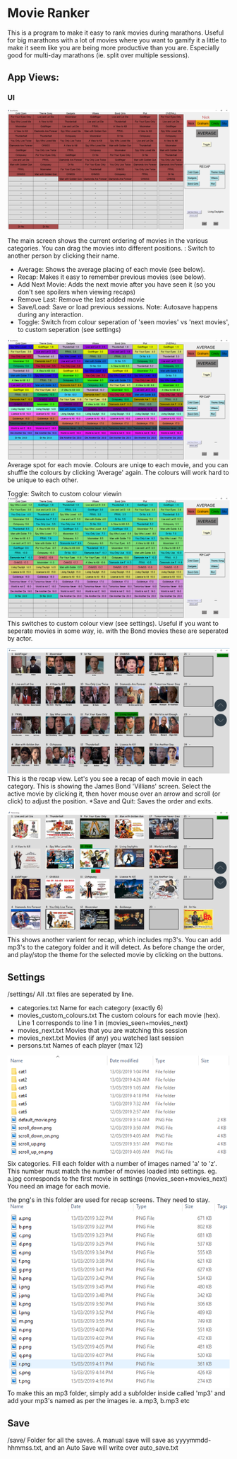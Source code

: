 # Movie Ranker
This is a program to make it easy to rank movies during marathons. Useful for big marathons with a lot of movies where you want to gamify it a little to make it seem like you are being more productive than you are.
Especially good for multi-day marathons (ie. split over multiple sessions).

## App Views:
### UI
![Main page](imgs/UI_main.png)

The main screen shows the current ordering of movies in the various categories. You can drag the movies into different positions.
<Names>: Switch to another person by clicking their name.
* Average: Shows the average placing of each movie (see below).
* Recap: Makes it easy to remember previous movies (see below).
* Add Next Movie: Adds the next movie after you have seen it (so you don't see spoilers when viewing recaps)
* Remove Last: Remove the last added movie
* Save/Load: Save or load previous sessions. Note: Autosave happens during any interaction.
* Toggle: Switch from colour seperation of 'seen movies' vs 'next movies', to custom seperation (see settings)

![Average](imgs/Average2.png)
Average spot for each movie. Colours are uniqe to each movie, and you can shuffle the colours by clicking 'Average' again. The colours will work hard to be unique to each other.

Toggle: Switch to custom colour viewin
![Average](imgs/Average1.png)
This switches to custom colour view (see settings). Useful if you want to seperate movies in some way, ie. with the Bond movies these are seperated by actor.

![Recap (Villians)](imgs/UI_recap2.png)
This is the recap view. Let's you see a recap of each movie in each category. This is showing the James Bond 'Villians' screen.
Select the active movie by clicking it, then hover mouse over an arrow and scroll (or click) to adjust the position.
*Save and Quit: Saves the order and exits.

![Recap (Theme Songs)](imgs/UI_recap.png)
This shows another varient for recap, which includes mp3's. You can add mp3's to the category folder and it will detect.
As before change the order, and play/stop the theme for the selected movie by clicking on the buttons.

## Settings
/settings/
All .txt files are seperated by line.
* categories.txt     Name for each category (exactly 6)
* movies_custom_colours.txt      The custom colours for each movie (hex). Line 1 corresponds to line 1 in (movies_seen+movies_next)
* movies_next.txt     Movies that you are watching this session
* movies_next.txt     Movies (if any) you watched last session
* persons.txt         Names of each player (max 12)

![Category Setup](imgs/Settings.png)
Six categories. Fill each folder with a number of images named 'a' to 'z'. This number must match the number of movies loaded into settings.
eg. a.jpg corresponds to the first movie in settings (movies_seen+movies_next)
You need an image for each movie.

the png's in this folder are used for recap screens. They need to stay.
![Category Setup](imgs/Settings2.png)
To make this an mp3 folder, simply add a subfolder inside called 'mp3' and add your mp3's named as per the images ie. a.mp3, b.mp3 etc

## Save
/save/
Folder for all the saves. A manual save will save as yyyymmdd-hhmmss.txt, and an Auto Save will write over auto_save.txt